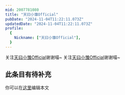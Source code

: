 ```yaml
---
mid: 2007781080
title: "天曰小雏Official"
pubDate: "2024-11-04T11:22:11.073Z"
updatedDate: "2024-11-04T11:22:11.073Z"
profile:
  {
    Nickname: ["天曰小雏Official"],
  }
---
```


关注[天曰小雏Official](https://space.bilibili.com/2007781080)谢谢喵~ 关注[天曰小雏Official](https://space.bilibili.com/2007781080)谢谢喵~

## 此条目有待补充
你可以在[这里](https://github.com/Yuhanawa/VTuber.ICU/edit/master/src/content/v/天曰小雏Official/index.md)编辑本文
